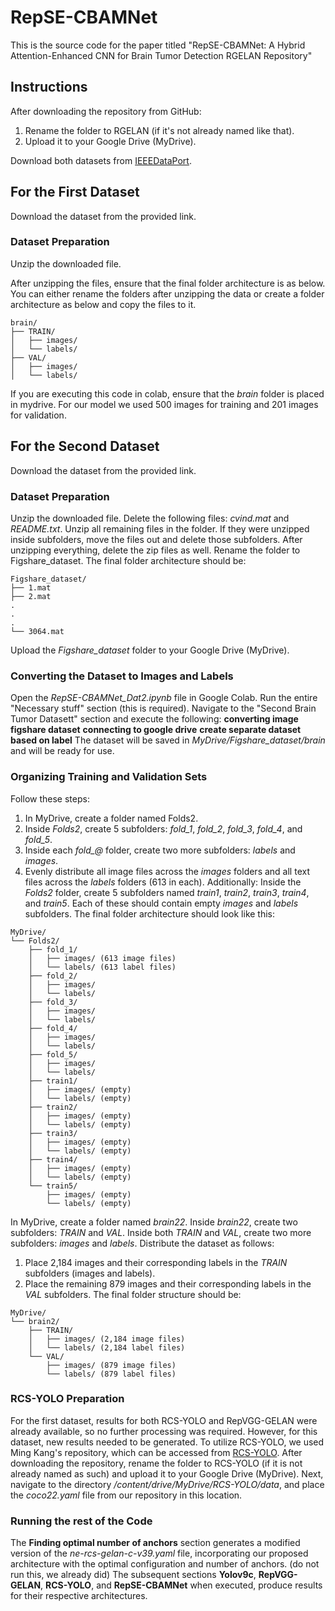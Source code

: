 # RepSE-CBAMNet
This is the source code for the paper titled "RepSE-CBAMNet: A Hybrid Attention-Enhanced CNN for Brain Tumor Detection
RGELAN Repository"

## Instructions
After downloading the repository from GitHub:
1. Rename the folder to RGELAN (if it's not already named like that).
2. Upload it to your Google Drive (MyDrive).

Download both datasets from [IEEEDataPort](https://ieee-dataport.org/documents/brain-tumor-mri-dataset).

## For the First Dataset
Download the dataset from the provided link.

### Dataset Preparation
Unzip the downloaded file.

After unzipping the files, ensure that the final folder architecture is as below. You can either rename the folders after unzipping the data or
create a folder architecture as below and copy the files to it.

```plaintext
brain/
├── TRAIN/
│   ├── images/
│   └── labels/
├── VAL/
│   ├── images/
│   └── labels/
```
If you are executing this code in colab, ensure that the *brain* folder is placed in mydrive. For our model we used 500 images for training and 201 images 
for validation.

## For the Second Dataset
Download the dataset from the provided link.

### Dataset Preparation
Unzip the downloaded file.
Delete the following files: *cvind.mat* and *README.txt*.
Unzip all remaining files in the folder. If they were unzipped inside subfolders, move the files out and delete those subfolders.
After unzipping everything, delete the zip files as well.
Rename the folder to Figshare_dataset.
The final folder architecture should be:
```
Figshare_dataset/
├── 1.mat
├── 2.mat
.
.
.
└── 3064.mat
```

Upload the *Figshare_dataset* folder to your Google Drive (MyDrive).

### Converting the Dataset to Images and Labels
Open the *RepSE-CBAMNet_Dat2.ipynb* file in Google Colab.
Run the entire "Necessary stuff" section (this is required).
Navigate to the "Second Brain Tumor Datasett" section and execute the following:
**converting image figshare dataset**
**connecting to google drive**
**create separate dataset based on label**
The dataset will be saved in *MyDrive/Figshare_dataset/brain* and will be ready for use.

### Organizing Training and Validation Sets
Follow these steps:
1. In MyDrive, create a folder named Folds2.
2. Inside *Folds2*, create 5 subfolders: *fold_1*, *fold_2*, *fold_3*, *fold_4*, and *fold_5*.
3. Inside each *fold_@* folder, create two more subfolders: *labels* and *images*.
4. Evenly distribute all image files across the *images* folders and all text files across the *labels* folders (613 in each).
Additionally:
Inside the *Folds2* folder, create 5 subfolders named *train1*, *train2*, *train3*, *train4*, and *train5*. Each of these should contain empty *images* and *labels* subfolders.
The final folder architecture should look like this:
```
MyDrive/
└── Folds2/
    ├── fold_1/
    │   ├── images/ (613 image files)
    │   └── labels/ (613 label files)
    ├── fold_2/
    │   ├── images/
    │   └── labels/
    ├── fold_3/
    │   ├── images/
    │   └── labels/
    ├── fold_4/
    │   ├── images/
    │   └── labels/
    ├── fold_5/
    │   ├── images/
    │   └── labels/
    ├── train1/
    │   ├── images/ (empty)
    │   └── labels/ (empty)
    ├── train2/
    │   ├── images/ (empty)
    │   └── labels/ (empty)
    ├── train3/
    │   ├── images/ (empty)
    │   └── labels/ (empty)
    ├── train4/
    │   ├── images/ (empty)
    │   └── labels/ (empty)
    └── train5/
        ├── images/ (empty)
        └── labels/ (empty)
```
   
In MyDrive, create a folder named *brain22*.
Inside *brain22*, create two subfolders: *TRAIN* and *VAL*.
Inside both *TRAIN* and *VAL*, create two more subfolders: *images* and *labels*.
Distribute the dataset as follows:
1. Place 2,184 images and their corresponding labels in the *TRAIN* subfolders (images and labels).
2. Place the remaining 879 images and their corresponding labels in the *VAL* subfolders.
The final folder structure should be:
```
MyDrive/
└── brain2/
    ├── TRAIN/
    │   ├── images/ (2,184 image files)
    │   └── labels/ (2,184 label files)
    └── VAL/
        ├── images/ (879 image files)
        └── labels/ (879 label files)
```
### RCS-YOLO Preparation
For the first dataset, results for both RCS-YOLO and RepVGG-GELAN were already available, so no further processing was required. However, for this dataset, new results needed to be generated.
To utilize RCS-YOLO, we used Ming Kang's repository, which can be accessed from [RCS-YOLO](https://github.com/mkang315/RCS-YOLO). After downloading the repository, rename the folder to RCS-YOLO (if it is not already named as such) and upload it to your Google Drive (MyDrive).
Next, navigate to the directory */content/drive/MyDrive/RCS-YOLO/data*, and place the *coco22.yaml* file from our repository in this location.

### Running the rest of the Code
The **Finding optimal number of anchors** section generates a modified version of the *ne-rcs-gelan-c-v39.yaml* file, incorporating our proposed architecture with the optimal configuration and number of anchors. (do not run this, we already did)
The subsequent sections **Yolov9c**, **RepVGG-GELAN**, **RCS-YOLO**, and **RepSE-CBAMNet** when executed, produce results for their respective architectures.


